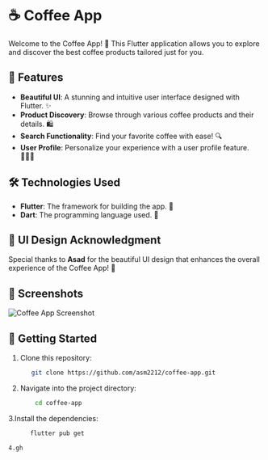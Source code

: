 # ☕ Coffee App

Welcome to the Coffee App! 🌟 This Flutter application allows you to explore and discover the best coffee products tailored just for you.

## 📱 Features

- **Beautiful UI**: A stunning and intuitive user interface designed with Flutter. ✨
- **Product Discovery**: Browse through various coffee products and their details. 🛍️
- **Search Functionality**: Find your favorite coffee with ease! 🔍
- **User Profile**: Personalize your experience with a user profile feature. 🧑‍🤝‍🧑

## 🛠️ Technologies Used

- **Flutter**: The framework for building the app. 🚀
- **Dart**: The programming language used. 📜

## 🎨 UI Design Acknowledgment

Special thanks to **Asad** for the beautiful UI design that enhances the overall experience of the Coffee App! 🙌

## 📸 Screenshots

![Coffee App Screenshot](https://github.com/user-attachments/assets/bd0f593d-58fe-4b6c-af83-60d2d20212b9)

## 🚀 Getting Started

1. Clone this repository:
   ```bash
      git clone https://github.com/asm2212/coffee-app.git
2. Navigate into the project directory:
   ```bash
       cd coffee-app
3.Install the dependencies:
  ```bash
        flutter pub get

4.gh






  
